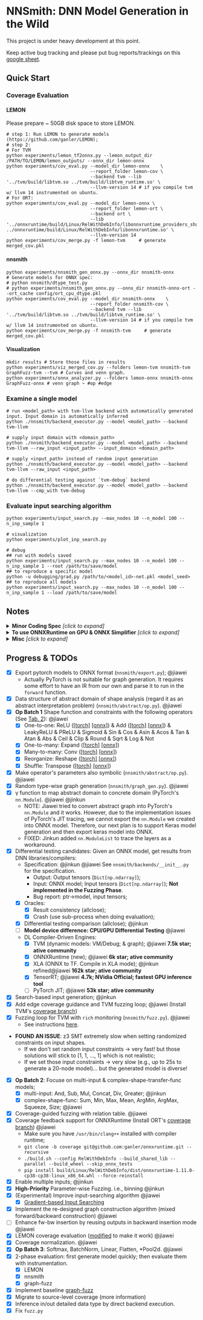 # NNSmith: DNN Model Generation in the Wild

This project is under heavy development at this point.

Keep active bug tracking and please put bug reports/trackings on this [google sheet](https://docs.google.com/spreadsheets/d/15YY88x_JyZWom2YGNW2JO0JdqNVYWzPbaaRyhVxBJ_Y/edit#gid=0).

## Quick Start

### Coverage Evaluation

#### LEMON

Please prepare ~ 50GB disk space to store LEMON.

```shell
# step 1: Run LEMON to generate models (https://github.com/ganler/LEMON);
# step 2:
# For TVM
python experiments/lemon_tf2onnx.py --lemon_output_dir /PATH/TO/LEMON/lemon_outputs/ --onnx_dir lemon-onnx
python experiments/cov_eval.py --model_dir lemon-onnx    \
                               --report_folder lemon-cov \
                               --backend tvm --lib '../tvm/build/libtvm.so ../tvm/build/libtvm_runtime.so' \
                               --llvm-version 14 # if you compile tvm w/ llvm 14 instrumented on ubuntu.
# For ORT:
python experiments/cov_eval.py --model_dir lemon-onnx \
                               --report_folder lemon-ort \
                               --backend ort \
                               --lib '../onnxruntime/build/Linux/RelWithDebInfo/libonnxruntime_providers_shared.so ../onnxruntime/build/Linux/RelWithDebInfo/libonnxruntime.so' \
                               --llvm-version 14
python experiments/cov_merge.py -f lemon-tvm     # generate merged_cov.pkl
```

#### nnsmith

```shell
python experiments/nnsmith_gen_onnx.py --onnx_dir nnsmith-onnx
# Generate models for ONNX spec:
# python nnsmith/dtype_test.py
# python experiments/nnsmith_gen_onnx.py --onnx_dir nnsmith-onnx-ort --ort_cache config/ort_cpu_dtype.pkl
python experiments/cov_eval.py --model_dir nnsmith-onnx    \
                               --report_folder nnsmith-cov \
                               --backend tvm --lib '../tvm/build/libtvm.so ../tvm/build/libtvm_runtime.so' \
                               --llvm-version 14 # if you compile tvm w/ llvm 14 instrumented on ubuntu.
python experiments/cov_merge.py -f nnsmith-tvm     # generate merged_cov.pkl
```

#### Visualization

```shell
mkdir results # Store those files in results
python experiments/viz_merged_cov.py --folders lemon-tvm nnsmith-tvm GraphFuzz-tvm --tvm # Curves and venn graph.
python experiments/onnx_analyzer.py --folders lemon-onnx nnsmith-onnx GraphFuzz-onnx # venn graph ~ #op #edge
```

### Examine a single model

```shell
# run <model_path> with tvm-llvm backend with automatically generated input. Input domain is automatically inferred
python ./nnsmith/backend_executor.py --model <model_path> --backend tvm-llvm

# supply input domain with <domain_path> 
python ./nnsmith/backend_executor.py --model <model_path> --backend tvm-llvm --raw_input <input_path> --input_domain <domain_path>

# supply <input_path> instead of random input generation
python ./nnsmith/backend_executor.py --model <model_path> --backend tvm-llvm --raw_input <input_path>

# do differential testing against `tvm-debug` backend
python ./nnsmith/backend_executor.py --model <model_path> --backend tvm-llvm --cmp_with tvm-debug

```

### Evaluate input searching algorithm

```shell
python experiments/input_search.py --max_nodes 10 --n_model 100 --n_inp_sample 1

# visualization
python experiments/plot_inp_search.py

# debug 
## run with models saved
python experiments/input_search.py --max_nodes 10 --n_model 100 --n_inp_sample 1 --root /path/to/save/model
## to reproduce a specific model
python -u debugging/grad.py /path/to/<model_id>-net.pkl <model_seed>
## to reproduce all models
python experiments/input_search.py --max_nodes 10 --n_model 100 --n_inp_sample 1 --load /path/to/save/model
```

## Notes

<details><summary><b>Minor Coding Spec</b> <i>[click to expand]</i></summary>
<div>

- **Do not put repeated logging/warning in library code.** Fuzzing loop might execute such programs for many times that such logs will create numerous loggings that messes STDOUT.

</div>
</details>

<details><summary><b>To use ONNXRuntime on GPU & ONNX Simplifier</b> <i>[click to expand]</i></summary>
<div>

```shell
pip uninstall -y onnxruntime onnxruntime-gpu
pip install onnxruntime 
pip install onnxruntime-gpu # the order matters; and you have to split the install steps;
```

</div>
</details>

<details><summary><b>Misc</b> <i>[click to expand]</i></summary>
<div>

- To quickly install latest TVM on a linux machine (w/ CUDA 10.2 or higher): 
    - `pip install tlcpack-nightly-cu102 -f https://tlcpack.ai/wheels`
    - See also: https://tlcpack.ai/

- Please visit the following websites to learn about the operator conversion coverage when you decide to add new operators in our generator. That said, always prefer operators that are acceptable for most frameworks.
    - [TensorRT-ONNX Coverage](https://github.com/onnx/onnx-tensorrt/blob/master/docs/operators.md)
    - [PyTorch-ONNX Coverage](https://github.com/pytorch/pytorch/blob/master/caffe2/python/onnx/ONNXOpCoverage.md)
    - [TensorFlow-ONNX Coverage](https://github.com/onnx/onnx-tensorflow/blob/master/doc/support_status.md)
    - [Glow-ONNX Coverage](https://github.com/pytorch/glow/tree/d7bd6c59e68a105edafe094ee77c987903eb24a5/tests/models/onnxModels)
    - TVM-ONNX Coverage: N/A

</div>
</details>

## Progress & TODOs

- [x] Export pytorch models to ONNX format (`nnsmith/export.py`); @jiawei
    - Actually PyTorch is not suitable for graph generation. It requires some effort to have an IR from our own and parse it to run in the `forward` function.
- [x] Data structure of abstract domain of shape analysis (regard it as an abstract interpretation problem) (`nnsmith/abstract/op.py`). @jiawei
- [x] **Op Batch 1** Shape function and constraints with the following operators (See [Tab. 2](https://dl.acm.org/doi/pdf/10.1145/3453483.3454083)): @jiawei
    - [x] One-to-one: ReLU ([[torch]](https://pytorch.org/docs/stable/generated/torch.nn.ReLU.html) [[onnx]](https://github.com/onnx/onnx/blob/master/docs/Operators.md#relu)) & Add ([[torch]](https://pytorch.org/docs/stable/generated/torch.add.html) [[onnx]](https://github.com/onnx/onnx/blob/master/docs/Operators.md#add)) & LeakyReLU & PReLU & Sigmoid & Sin & Cos & Asin & Acos & Tan & Atan & Abs & Ceil & Clip & Round & Sqrt & Log & Not
    - [x] One-to-many: Expand ([[torch]](https://pytorch.org/docs/stable/generated/torch.Tensor.expand.html) [[onnx]](https://github.com/onnx/onnx/blob/master/docs/Operators.md#Expand))
    - [x] Many-to-many: Conv ([[torch]](https://pytorch.org/docs/stable/generated/torch.nn.Conv2d.html) [[onnx]](https://github.com/onnx/onnx/blob/master/docs/Operators.md#Conv))
    - [x] Reorganize: Reshape ([[torch]](https://pytorch.org/docs/stable/generated/torch.reshape.html) [[onnx]](https://github.com/onnx/onnx/blob/master/docs/Operators.md#reshape))
    - [x] Shuffle: Transpose ([[torch]](https://pytorch.org/docs/stable/generated/torch.transpose.html) [[onnx]](https://github.com/onnx/onnx/blob/master/docs/Operators.md#transpose))
- [x] Make operator's parameters also symbolic (`nnsmith/abstract/op.py`). @jiawei
- [x] Random type-wise graph generation (`nnsmith/graph_gen.py`). @jiawei
- [x] γ function to map abstract domain to concrete domain (PyTorch's `nn.Module`). @jiawei @jinkun
    - NOTE: Jiawei tried to convert abstract graph into PyTorch's `nn.Module` and it works. However, due to the implementation issues of PyTorch's JIT tracing, we cannot export the `nn.Module` we created into ONNX model. Therefore, our next plan is to support Keras model generation and then export keras model into ONNX.
    - FIXED: Jinkun added `nn.ModuleList` to trace the layers as a workaround.
- [x] Differential testing candidates: Given an ONNX model, get results from DNN libraries/compilers:
    - Specification: @jinkun @jiawei See `nnsmith/backends/__init__.py` for the specification.
        - Output: Output tensors (`Dict[np.ndarray]`);
        - Input: ONNX model; Input tensors (`Dict[np.ndarray]`); **Not implemented in the Fuzzing Phase**.
        - Bug report: ptr->model, input tensors;
    - [x] Oracles:
        - [x] Result consistency (allclose);
        - [x] Crash (use sub-process when doing evaluation);
    - [x] Differential testing comparison (allclose); @jinkun
    - [ ] **Model device difference: CPU/GPU Differential Testing** @jiawei
    - DL Compiler-Driven Engines:
      - [x] TVM (dynamic models: VM/Debug; & graph); @jiawei **7.5k star; ative community**
      - [x] ONNXRuntime (new); @jiawei **6k star; ative community**
      - [x] XLA (ONNX to TF. Compile in XLA mode); @jinkun refined@jiawei **162k star; ative community**
      - [x] TensorRT; @jiawei **4.7k; NVidia Official; fastest GPU inference tool**
      - [ ] PyTorch JIT; @jiawei **53k star; ative community**
- [x] Search-based input generation; @jinkun
- [x] Add edge coverage guidance and TVM fuzzing loop; @jiawei (Install TVM's [coverage branch](https://github.com/ganler/tvm/tree/coverage))
- [x] Fuzzing loop for TVM with `rich` monitoring (`nnsmith/fuzz.py`). @jiawei
    - See instructions [here](https://github.com/Tzer-AnonBot/tzer/blob/main/tvm_cov_patch/build_tvm.sh).
- **FOUND AN ISSUE**: z3 SMT extremely slow when setting randomized constraints on input shapes.
    - If we don't set random input constraints -> very fast! but those solutions will stick to [1, 1, ..., 1] which is not realistic;
    - If we set those input constraints -> very slow (e.g., up to 25s to generate a 20-node model)... but the generated model is diverse!
- [x] **Op Batch 2**: Focuse on multi-input & complex-shape-transfer-func models;
    - [x] multi-input: And, Sub, Mul, Concat, Div, Greater; @jinkun
    - [x] complex-shape-func: Sum, Min, Max, Mean, ArgMin, ArgMax, Squeeze, Size; @jiawei
- [x] Coverage-guided fuzzing with relation table. @jiawei
- [x] Coverage feedback support for ONNXRuntime (Install ORT's [coverage branch](https://github.com/ganler/onnxruntime/tree/coverage)) @jiawei
    - Make sure you have `/usr/bin/clang++` installed with compiler runtime;
    - `git clone -b coverage git@github.com:ganler/onnxruntime.git --recursive`
    - `./build.sh --config RelWithDebInfo --build_shared_lib --parallel --build_wheel --skip_onnx_tests`
    - `pip install build/Linux/RelWithDebInfo/dist/onnxruntime-1.11.0-cp38-cp38-linux_x86_64.whl --force-reinstall`
- [x] Enable multiple inputs; @jinkun
- [x] **High-Priority** Parameter-wise Fuzzing. i.e., binning @jinkun
- [x] (Experimental) Improve input-searching algorithm @jiawei
    - [x] [Gradient-based Input Searching](https://dl.acm.org/doi/pdf/10.1145/3468264.3468612)
- [x] Implement the re-designed graph construction algorithm (mixed forward/backward construction) @jiawei
- [ ] Enhance fw-bw insertion by reusing outputs in backward insertion mode @jiawei
- [x] LEMON coverage evaluation ([modified](https://github.com/ganler/LEMON) to make it work) @jiawei
- [x] Coverage normalization. @jiawei
- [x] **Op Batch 3**: Softmax, BatchNorm, Linear, Flatten, *Pool2d. @jiawei
- [x] 2-phase evaluation: first generate model quickly; then evaluate them with instrumentation.
    - [x] LEMON
    - [x] nnsmith
    - [x] graph-fuzz
- [x] Implement baseline [graph-fuzz](https://dl.acm.org/doi/abs/10.1109/ICSE43902.2021.00037)
- [x] Migrate to source-level coverage (more information)
- [x] Inference in/out detailed data type by direct backend execution.
- [x] Fix `fuzz.py`
